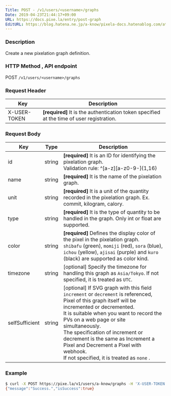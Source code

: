 ```yaml
---
Title: POST - /v1/users/<username>/graphs
Date: 2019-04-23T21:44:17+09:00
URL: https://docs.pixe.la/entry/post-graph
EditURL: https://blog.hatena.ne.jp/a-know/pixela-docs.hatenablog.com/atom/entry/17680117127076346928
---
```


### Description
Create a new pixelation graph definition.

### HTTP Method , API endpoint
<span class="badge badge-post">POST</span> `/v1/users/<username>/graphs`

### Request Header

|Key|Description|
|---|---|
|X-USER-TOKEN|**[required]** It is the authentication token specified at the time of user registration.|


### Request Body

|Key|Type|Description|
|---|---|---|
|id|string|**[required]** It is an ID for identifying the pixelation graph.<br>Validation rule: ^[a-z][a-z0-9-]{1,16}|
|name|string|**[required]** It is the name of the pixelation graph.|
|unit|string|**[required]** It is a unit of the quantity recorded in the pixelation graph. Ex. commit, kilogram, calory.|
|type|string|**[required]** It is the type of quantity to be handled in the graph. Only int or float are supported.|
|color|string|**[required]** Defines the display color of the pixel in the pixelation graph.<br>`shibafu` (green), `momiji` (red), `sora` (blue), `ichou` (yellow), `ajisai` (purple) and `kuro` (black) are supported as color kind.|
|timezone|string|[optional] Specify the timezone for handling this graph as `Asia/Tokyo`. If not specified, it is treated as `UTC`.|
|selfSufficient|string|[optional] If SVG graph with this field `increment` or `decrement` is referenced, Pixel of this graph itself will be incremented or decremented.<br>It is suitable when you want to record the PVs on a web page or site simultaneously.<br>The specification of increment or decrement is the same as Increment a Pixel and Decrement a Pixel with webhook.<br>If not specified, it is treated as `none` .|

### Example

```sh
$ curl -X POST https://pixe.la/v1/users/a-know/graphs -H 'X-USER-TOKEN:thisissecret' -d '{"id":"test-graph","name":"graph-name","unit":"commit","type":"int","color":"shibafu","timezone":"Asia/Tokyo"}'
{"message":"Success.","isSuccess":true}
```
